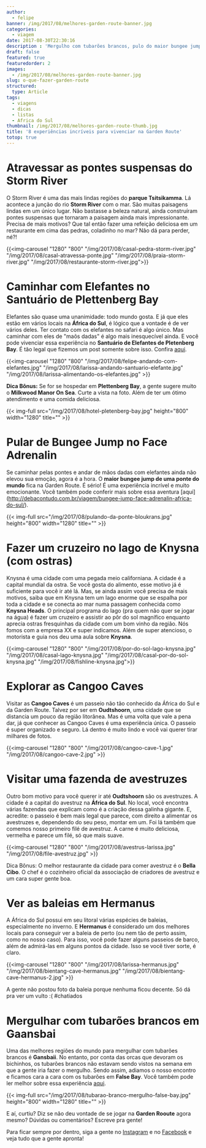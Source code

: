 ```yaml
---
author:
  - felipe
banner: /img/2017/08/melhores-garden-route-banner.jpg
categories:
  - viagem
date: 2017-08-30T22:30:16
description : 'Mergulho com tubarões brancos, pulo do maior bungee jump de ponte do mundo, visita à fazenda de avestruzes e caminhar de mãos dadas com elefantes são algumas das aventuras que a Garden Route oferece.'
draft: false
featured: true
featuredorder: 2
images:
  - /img/2017/08/melhores-garden-route-banner.jpg
slug: o-que-fazer-garden-route
structured:
  type: Article
tags:
  - viagens
  - dicas
  - listas
  - Africa do Sul
thumbnail: /img/2017/08/melhores-garden-route-thumb.jpg
title: '8 experiências incríveis para vivenciar na Garden Route'
totop: true
---
```


# Atravessar as pontes suspensas do Storm River
O Storm River é uma das mais lindas regiões do **parque Tsitsikamma**. Lá acontece a junção do rio **Storm River** com o mar. São muitas paisagens lindas em um único lugar. Não bastasse a beleza natural, ainda construíram pontes suspensas que tornaram a paisagem ainda mais impressionante. Precisa de mais motivos? Que tal então fazer uma refeição deliciosa em um restaurante em cima das pedras, coladinho no mar? Não dá para perder, né?!

{{<img-carousel "1280" "800" "/img/2017/08/casal-pedra-storm-river.jpg" "/img/2017/08/casal-atravessa-ponte.jpg" "/img/2017/08/praia-storm-river.jpg" "/img/2017/08/restaurante-storm-river.jpg">}}

# Caminhar com Elefantes no Santuário de Plettenberg Bay
Elefantes são quase uma unanimidade: todo mundo gosta. E já que eles estão em vários locais na **África do Sul**, é lógico que a vontade é de ver vários deles. Ter contato com os elefantes no safari é algo único. Mas caminhar com eles de "maõs dadas" é algo mais inesquecível ainda. E você pode vivenciar essa experiência no **Santuário de Elefantes de Pletenberg Bay**. É tão legal que fizemos um post somente sobre isso. Confira [aqui](http://debacontudo.com.br/viagem/conheca-melhor-o-santuario-de-elefantes-em-plettenberg-bay).

{{<img-carousel "1280" "800" "/img/2017/08/felipe-andando-com-elefantes.jpg" "/img/2017/08/larissa-andando-santuario-elefante.jpg" "/img/2017/08/larissa-alimentando-os-elefantes.jpg" >}}

**Dica Bônus:**  Se for se hospedar em **Plettenberg Bay**, a gente sugere muito o **Milkwood Manor On Sea**. Curte a vista na foto. Além de ter um ótimo atendimento e uma comida deliciosa.

{{< img-full src="/img/2017/08/hotel-pletenberg-bay.jpg"  height="800" width="1280" title="" >}}



# Pular de Bungee Jump no Face Adrenalin
Se caminhar pelas pontes e andar de mãos dadas com elefantes ainda não elevou sua emoção, agora é a hora. O **maior bungee jump de uma ponte do mundo** fica na Garden Route. É sério! É uma experiência incrível e muito emocionante. Você também pode conferir mais sobre essa aventura [aqui] (http://debacontudo.com.br/viagem/bungee-jump-face-adrenalin-africa-do-sul/).

{{< img-full src="/img/2017/08/pulando-da-ponte-bloukrans.jpg"  height="800" width="1280" title="" >}}

# Fazer um cruzeiro no lago de Knysna (com ostras)
Knysna é uma cidade com uma pegada meio californiana. A cidade é a capital mundial da ostra. Se você gosta do alimento, esse motivo já é suficiente para você ir até lá. Mas, se ainda assim você precisa de mais motivos, saiba que em Knysna tem um lago enorme que se espalha por toda a cidade e se conecta ao mar numa passagem conhecida como **Knysna Heads**. 
O principal programa do lago (pra quem não quer se jogar na água) é fazer um cruzeiro e assistir ao pôr do sol magnífico enquanto aprecia ostras fresquinhas da cidade com um bom vinho da região. Nós fomos com a empresa XX e super indicamos. Além de super atencioso, o motorista e guia nos deu uma aula sobre **Knysna**.

{{<img-carousel "1280" "800" "/img/2017/08/por-do-sol-lago-knysna.jpg" "/img/2017/08/casal-lago-knysna.jpg" "/img/2017/08/casal-por-do-sol-knysna.jpg" "/img/2017/08/fishline-knysna.jpg">}}

# Explorar as Cangoo Caves
Visitar as **Cangoo Caves** é um passeio não tão conhecido da África do Sul e da Garden Route. Talvez por ser em **Oudtshoorn**, uma cidade que se distancia um pouco da região litorânea. Mas é uma volta que vale a pena dar, já que conhecer as Cangoo Caves é uma experiência única. O passeio é super organizado e seguro. Lá dentro é muito lindo e você vai querer tirar milhares de fotos. 

{{<img-carousel "1280" "800" "/img/2017/08/cangoo-cave-1.jpg"  "/img/2017/08/cangoo-cave-2.jpg" >}}

# Visitar uma fazenda de avestruzes
Outro bom motivo para você querer ir até **Oudtshoorn** são os avestruzes. A cidade é a capital do avestruz na **África do Sul**. No local, você encontra várias fazendas que explicam como é a criação dessa galinha gigante. E, acredite: o passeio é bem mais legal que parece, com direito a alimentar os avestruzes e, dependendo do seu peso, montar em um.  Foi lá também que comemos nosso primeiro filé de avestruz. A carne é muito deliciosa, vermelha e parece um filé, só que mais suave.

{{<img-carousel "1280" "800" "/img/2017/08/avestrus-larissa.jpg"  "/img/2017/08/file-avestruz.jpg" >}}

Dica Bônus: O melhor restaurante da cidade para comer avestruz é o **Bella Cibo**. O chef é o cozinheiro oficial da associação de criadores de avestruz e um cara super gente boa.

# Ver as baleias em Hermanus
A África do Sul possui em seu litoral várias espécies de baleias, especialmente no inverno. E **Hermanus** é considerado um dos melhores locais para conseguir ver a baleia de perto (ou nem tão de perto assim, como no nosso caso). Para isso, você pode fazer alguns passeios de barco, além de admirá-las em alguns pontos da cidade. Isso se você tiver sorte, é claro.

{{<img-carousel "1280" "800" "/img/2017/08/larissa-hermanus.jpg" "/img/2017/08/bientang-cave-hermanus.jpg" "/img/2017/08/bientang-cave-hermanus-2.jpg" >}}

A gente não postou foto da baleia porque nenhuma ficou decente. Só dá pra ver um vulto :( #chatiados

# Mergulhar com tubarões brancos em Gaansbai
Uma das melhores regiões do mundo para mergulhar com tubarões brancos é **Gansbaii**. No entanto, por conta das orcas que devoram os bichinhos, os tubarões brancos não estavam sendo vistos na semana em que a gente iria fazer o mergulho. Sendo assim, adiamos o nosso encontro e ficamos cara a cara com os tubarões em **False Bay**. Você também pode ler melhor sobre essa experiência [aqui](http://debacontudo.com.br/viagem/mergulhando-tubarao-branco-africa-do-sul/).

{{< img-full src="/img/2017/08/tubarao-branco-mergulho-false-bay.jpg"  height="800" width="1280" title="" >}}

E aí, curtiu? Diz se não deu vontade de se jogar na **Garden Rooute** agora mesmo?
Dúvidas ou comentários? Escreve pra gente!

Para ficar sempre por dentro, siga a gente no [Instagram](https://www.instagram.com/casaldebacontudo/) e no [Facebook](https://www.facebook.com/debacontudo) e veja tudo que a gente apronta!
